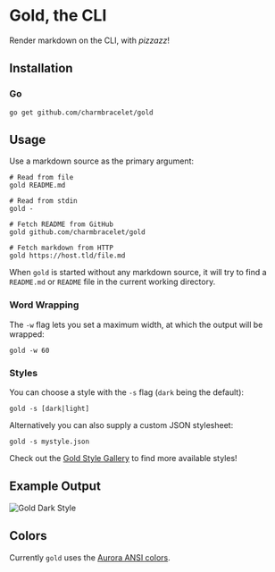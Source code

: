 # Gold, the CLI

Render markdown on the CLI, with _pizzazz_!

## Installation

### Go

    go get github.com/charmbracelet/gold

## Usage

Use a markdown source as the primary argument:

```console
# Read from file
gold README.md

# Read from stdin
gold -

# Fetch README from GitHub
gold github.com/charmbracelet/gold

# Fetch markdown from HTTP
gold https://host.tld/file.md
```

When `gold` is started without any markdown source, it will try to find a
`README.md` or `README` file in the current working directory.

### Word Wrapping

The `-w` flag lets you set a maximum width, at which the output will be wrapped:

```console
gold -w 60
```

### Styles

You can choose a style with the `-s` flag (`dark` being the default):

```console
gold -s [dark|light]
```

Alternatively you can also supply a custom JSON stylesheet:

```console
gold -s mystyle.json
```

Check out the [Gold Style Gallery](https://github.com/charmbracelet/gold/blob/master/styles/gallery/README.md)
to find more available styles!

## Example Output

![Gold Dark Style](https://github.com/charmbracelet/gold/raw/master/styles/gallery/dark.png)

## Colors

Currently `gold` uses the [Aurora ANSI colors](https://godoc.org/github.com/logrusorgru/aurora#Index).
